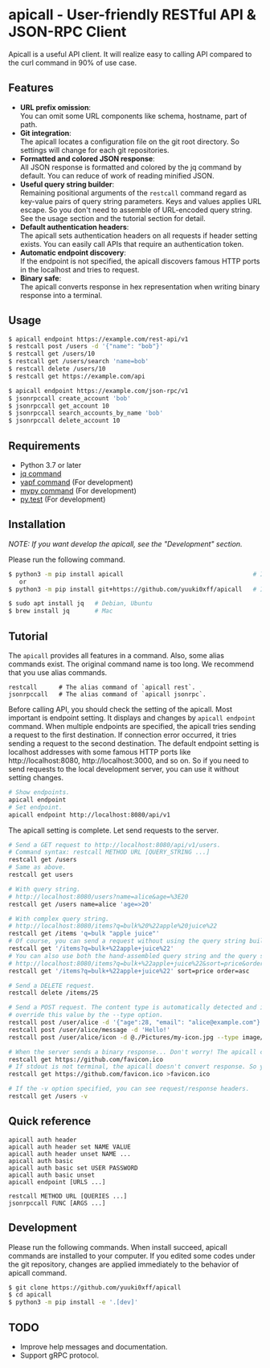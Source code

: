 # apicall - User-friendly RESTful API & JSON-RPC Client

Apicall is a useful API client. It will realize easy to calling API compared to the curl command in 90% of use case.


## Features
- **URL prefix omission**:  
  You can omit some URL components like schema, hostname, part of path.
- **Git integration**:  
  The apicall locates a configuration file on the git root directory. So settings will change for each git repositories.
- **Formatted and colored JSON response**:  
  All JSON response is formatted and colored by the jq command by default. You can reduce of work of reading minified
  JSON.
- **Useful query string builder**:  
  Remaining positional arguments of the `restcall` command regard as key-value pairs of query string parameters. Keys
  and values applies URL escape. So you don't need to assemble of URL-encoded query string. See the usage section and
  the tutorial section for detail.
- **Default authentication headers**:  
  The apicall sets authentication headers on all requests if header setting exists. You can easily call APIs that
  require an authentication token.
- **Automatic endpoint discovery**:  
  If the endpoint is not specified, the apicall discovers famous HTTP ports in the localhost and tries to request.
- **Binary safe**:  
  The apicall converts response in hex representation when writing binary response into a terminal.


## Usage
```bash
$ apicall endpoint https://example.com/rest-api/v1
$ restcall post /users -d '{"name": "bob"}'
$ restcall get /users/10
$ restcall get /users/search 'name=bob'
$ restcall delete /users/10
$ restcall get https://example.com/api

$ apicall endpoint https://example.com/json-rpc/v1
$ jsonrpccall create_account 'bob'
$ jsonrpccall get_account 10
$ jsonrpccall search_accounts_by_name 'bob'
$ jsonrpccall delete_account 10
```


## Requirements
* Python 3.7 or later
* [jq command](https://stedolan.github.io/jq/)
* [yapf command](https://github.com/google/yapf) (For development)
* [mypy command](http://mypy-lang.org/) (For development)
* [py.test](https://docs.pytest.org/en/latest/) (For development)


## Installation
_NOTE: If you want develop the apicall, see the "Development" section._

Please run the following command.

```bash
$ python3 -m pip install apicall                                    # Install stable version from pypi.
   or
$ python3 -m pip install git+https://github.com/yuuki0xff/apicall   # Install latest version from github.

$ sudo apt install jq   # Debian, Ubuntu
$ brew install jq       # Mac
```


## Tutorial
The `apicall` provides all features in a command. Also, some alias commands exist. The original command name is too
long. We recommend that you use alias commands.

```
restcall      # The alias command of `apicall rest`.
jsonrpccall   # The alias command of `apicall jsonrpc`.
```

Before calling API, you should check the setting of the apicall. Most important is endpoint setting. It displays and
changes by `apicall endpoint` command. When multiple endpoints are specified, the apicall tries sending a request to
the first destination. If connection error occurred, it tries sending a request to the second destination. The
default endpoint setting is localhost addresses with some famous HTTP ports like http://localhost:8080,
http://localhost:3000, and so on. So if you need to send requests to the local development server, you can use it
without setting changes. 

```bash
# Show endpoints.
apicall endpoint
# Set endpoint.
apicall endpoint http://localhost:8080/api/v1
```

The apicall setting is complete. Let send requests to the server.

```bash
# Send a GET request to http://localhost:8080/api/v1/users.
# Command syntax: restcall METHOD URL [QUERY_STRING ...]
restcall get /users
# Same as above.
restcall get users

# With query string.
# http://localhost:8080/users?name=alice&age=%3E20
restcall get /users name=alice 'age=>20'

# With complex query string.
# http://localhost:8080/items?q=bulk%20%22apple%20juice%22
restcall get /items 'q=bulk "apple juice"'
# Of course, you can send a request without using the query string builder.
restcall get '/items?q=bulk+%22apple+juice%22'
# You can also use both the hand-assembled query string and the query string builder.
# http://localhost:8080/items?q=bulk+%22apple+juice%22&sort=price&order=asc
restcall get '/items?q=bulk+%22apple+juice%22' sort=price order=asc

# Send a DELETE request.
restcall delete /items/25

# Send a POST request. The content type is automatically detected and implicitly added to request headers. You can
# override this value by the --type option.
restcall post /user/alice -d '{"age":28, "email": "alice@example.com"}'
restcall post /user/alice/message -d 'Hello!'
restcall post /user/alice/icon -d @./Pictures/my-icon.jpg --type image/jpeg

# When the server sends a binary response... Don't worry! The apicall converts response in hex representation.
restcall get https://github.com/favicon.ico
# If stdout is not terminal, the apicall doesn't convert response. So you can save original binary data to the file.
restcall get https://github.com/favicon.ico >favicon.ico

# If the -v option specified, you can see request/response headers.
restcall get /users -v
```


## Quick reference
```
apicall auth header
apicall auth header set NAME VALUE
apicall auth header unset NAME ...
apicall auth basic
apicall auth basic set USER PASSWORD
apicall auth basic unset
apicall endpoint [URLS ...]

restcall METHOD URL [QUERIES ...]
jsonrpccall FUNC [ARGS ...]
```


## Development
Please run the following commands.
When install succeed, apicall commands are installed to your computer.
If you edited some codes under the git repository, changes are applied immediately to the behavior of apicall command.

```bash
$ git clone https://github.com/yuuki0xff/apicall
$ cd apicall
$ python3 -m pip install -e '.[dev]'
```

## TODO
* Improve help messages and documentation.
* Support gRPC protocol.
